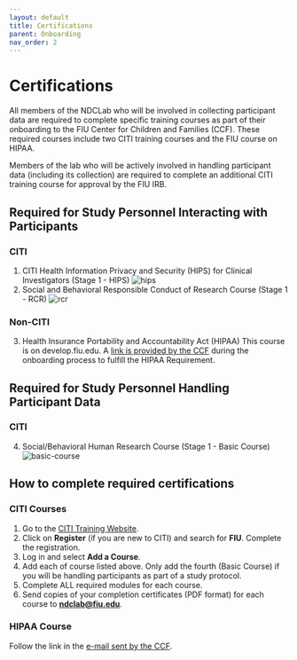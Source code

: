 ```yaml
---
layout: default
title: Certifications
parent: Onboarding
nav_order: 2
---
```


# Certifications
All members of the NDCLab who will be involved in collecting participant data are required to complete specific training courses as part of their onboarding to the FIU Center for Children and Families (CCF).  These required courses include two CITI training courses and the FIU course on HIPAA.

Members of the lab who will be actively involved in handling participant data (including its collection) are required to complete an additional CITI training course for approval by the FIU IRB.

## Required for Study Personnel Interacting with Participants
### CITI
1. CITI Health Information Privacy and Security (HIPS) for Clinical Investigators (Stage 1 - HIPS)
![hips](https://raw.githubusercontent.com/NDCLab/wiki/main/docs/_assets/onboarding/hips.png)
2. Social and Behavioral Responsible Conduct of Research Course (Stage 1 - RCR)
![rcr](https://raw.githubusercontent.com/NDCLab/wiki/main/docs/_assets/onboarding/rcr.png)

### Non-CITI
3. Health Insurance Portability and Accountability Act (HIPAA)
This course is on develop.fiu.edu. A [link is provided by the CCF](https://ndclab.github.io/wiki/docs/Onboarding/ccf-emails.html) during the onboarding process to fulfill the HIPAA Requirement.


## Required for Study Personnel Handling Participant Data
### CITI
4. Social/Behavioral Human Research Course (Stage 1 - Basic Course)
![basic-course](https://raw.githubusercontent.com/NDCLab/wiki/main/docs/_assets/onboarding/basic-course.png)


## How to complete required certifications
### CITI Courses
1. Go to the [CITI Training Website](https://about.citiprogram.org/en/homepage/).
2. Click on **Register** (if you are new to CITI) and search for **FIU**. Complete the registration.
3. Log in and select **Add a Course**.
4. Add each of course listed above.  Only add the fourth (Basic Course) if you will be handling participants as part of a study protocol.
5. Complete ALL required modules for each course.
6. Send copies of your completion certificates (PDF format) for each course to **ndclab@fiu.edu**.

### HIPAA Course
Follow the link in the [e-mail sent by the CCF](https://ndclab.github.io/wiki/docs/onboarding/ccf-access.html).






 
